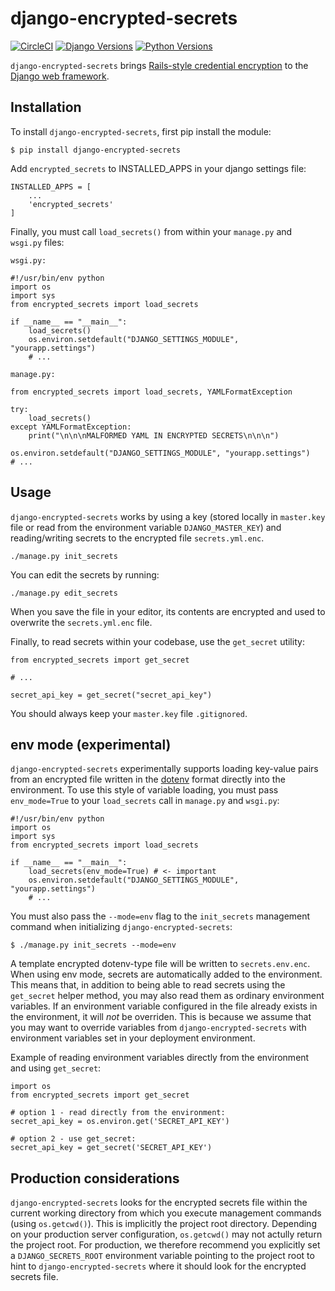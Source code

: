 # django-encrypted-secrets

[![CircleCI](https://img.shields.io/circleci/project/github/nzaillian/django-encrypted-secrets/development.svg?style=popout)](https://circleci.com/gh/nzaillian/django-encrypted-secrets/tree/development) [![Django Versions](https://img.shields.io/pypi/djversions/django-encrypted-secrets.svg?style=popout)](https://www.djangoproject.com/)
[![Python Versions](https://img.shields.io/pypi/pyversions/django-encrypted-secrets.svg?color=rgb%2868%2C%20204%2C%2017%29&style=popout)](https://www.python.org)

`django-encrypted-secrets` brings [Rails-style credential encryption](https://edgeguides.rubyonrails.org/security.html#custom-credentials) to the [Django web framework](https://www.djangoproject.com/).

## Installation

To install `django-encrypted-secrets`, first pip install the module:

    $ pip install django-encrypted-secrets


Add `encrypted_secrets` to INSTALLED_APPS in your django settings file:

    INSTALLED_APPS = [
        ...
        'encrypted_secrets'
    ]

Finally, you must call `load_secrets()` from within your `manage.py` and `wsgi.py` files:


`wsgi.py:`
```
#!/usr/bin/env python
import os
import sys
from encrypted_secrets import load_secrets

if __name__ == "__main__":
    load_secrets()
    os.environ.setdefault("DJANGO_SETTINGS_MODULE", "yourapp.settings")
    # ...
```

`manage.py:`
```
from encrypted_secrets import load_secrets, YAMLFormatException

try:
    load_secrets()
except YAMLFormatException:
    print("\n\n\nMALFORMED YAML IN ENCRYPTED SECRETS\n\n\n")

os.environ.setdefault("DJANGO_SETTINGS_MODULE", "yourapp.settings")
# ...
```

## Usage

`django-encrypted-secrets` works by using a key (stored locally in `master.key` file or read from the environment variable `DJANGO_MASTER_KEY`) and reading/writing secrets to the encrypted file `secrets.yml.enc`.

    ./manage.py init_secrets

You can edit the secrets by running:

    ./manage.py edit_secrets

When you save the file in your editor, its contents are encrypted and used to overwrite the `secrets.yml.enc` file.

Finally, to read secrets within your codebase, use the `get_secret` utility:

```
from encrypted_secrets import get_secret

# ...

secret_api_key = get_secret("secret_api_key")

````

You should always keep your `master.key` file `.gitignored`.

## env mode (experimental)

`django-encrypted-secrets` experimentally supports loading key-value pairs from an encrypted file written in the [dotenv](https://github.com/theskumar/python-dotenv) format directly into the environment. To use this style of variable loading, you must pass `env_mode=True` to your `load_secrets` call in `manage.py` and `wsgi.py`:

```
#!/usr/bin/env python
import os
import sys
from encrypted_secrets import load_secrets

if __name__ == "__main__":
    load_secrets(env_mode=True) # <- important
    os.environ.setdefault("DJANGO_SETTINGS_MODULE", "yourapp.settings")
    # ...
```

You must also pass the `--mode=env` flag to the `init_secrets` management command when initializing `django-encrypted-secrets`:

```
$ ./manage.py init_secrets --mode=env
```

A template encrypted dotenv-type file will be written to `secrets.env.enc`. When using env mode, secrets are automatically added to the environment. This means that, in addition to being able to read secrets using the `get_secret` helper method, you may also read them as ordinary environment variables. If an environment variable configured in the file already exists in the environment, it will *not* be overriden. This is because we assume that you may want to override variables from `django-encrypted-secrets` with environment variables set in your deployment environment.

Example of reading environment variables directly from the environment and using `get_secret`:

```
import os
from encrypted_secrets import get_secret

# option 1 - read directly from the environment:
secret_api_key = os.environ.get('SECRET_API_KEY')

# option 2 - use get_secret:
secret_api_key = get_secret('SECRET_API_KEY')
```

## Production considerations

`django-encrypted-secrets` looks for the encrypted secrets file within the current working directory from which you execute management commands (using `os.getcwd()`). This is implicitly the project root directory. Depending on your production server configuration, `os.getcwd()` may not actully return the project root. For production, we therefore recommend you explicitly set a `DJANGO_SECRETS_ROOT` environment variable pointing to the project root to hint to `django-encrypted-secrets` where it should look for the encrypted secrets file.
